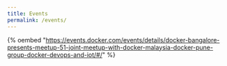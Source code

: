 ```yaml
---
title: Events
permalink: /events/
---
```



{% oembed "https://events.docker.com/events/details/docker-bangalore-presents-meetup-51-joint-meetup-with-docker-malaysia-docker-pune-group-docker-devops-and-iot/#/" %}
 


